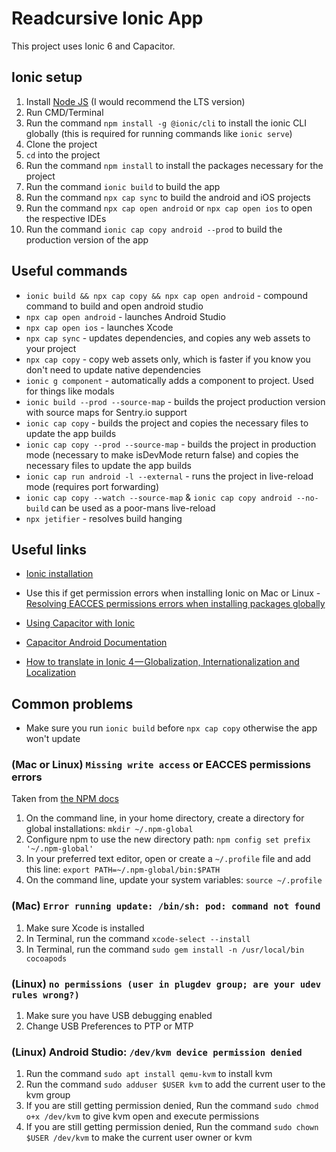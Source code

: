 # Readcursive Ionic App

This project uses Ionic 6 and Capacitor.

## Ionic setup

1. Install [Node JS](https://nodejs.org/en/download/) (I would recommend the LTS version)
2. Run CMD/Terminal 
3. Run the command `npm install -g @ionic/cli` to install the ionic CLI globally (this is required for running commands like `ionic serve`)
4. Clone the project
5. `cd` into the project
6. Run the command `npm install` to install the packages necessary for the project
7. Run the command `ionic build` to build the app
8. Run the command `npx cap sync` to build the android and iOS projects
9. Run the command `npx cap open android` or `npx cap open ios` to open the respective IDEs
10. Run the command `ionic cap copy android --prod` to build the production version of the app

## Useful commands
- `ionic build && npx cap copy && npx cap open android` - compound command to build and open android studio
- `npx cap open android` - launches Android Studio
- `npx cap open ios` - launches Xcode
- `npx cap sync` - updates dependencies, and copies any web assets to your project
- `npx cap copy` - copy web assets only, which is faster if you know you don't need to update native dependencies
- `ionic g component` - automatically adds a component to project. Used for things like modals
- `ionic build --prod --source-map` - builds the project production version with source maps for Sentry.io support
- `ionic cap copy` - builds the project and copies the necessary files to update the app builds
- `ionic cap copy --prod --source-map` - builds the project in production mode (necessary to make isDevMode return false) and copies the necessary files to update the app builds
- `ionic cap run android -l --external` - runs the project in live-reload mode (requires port forwarding)
- `ionic cap copy --watch --source-map` & `ionic cap copy android --no-build` can be used as a poor-mans live-reload
- `npx jetifier` - resolves build hanging

## Useful links

- [Ionic installation](https://ionicframework.com/docs/installation/cli)

- Use this if get permission errors when installing Ionic on Mac or Linux - [Resolving EACCES permissions errors when installing packages globally](https://docs.npmjs.com/resolving-eacces-permissions-errors-when-installing-packages-globally)

- [Using Capacitor with Ionic](https://capacitor.ionicframework.com/docs/getting-started/with-ionic/?utm_source=cli&utm_medium=referral&utm_campaign=CLI)

- [Capacitor Android Documentation](https://capacitor.ionicframework.com/docs/android)

- [How to translate in Ionic 4 — Globalization, Internationalization and Localization](https://enappd.com/blog/how-to-translate-in-ionic-4-globalization-internationalization-and-localization/11/)

## Common problems

- Make sure you run `ionic build` before `npx cap copy` otherwise the app won't update

### (Mac or Linux) `Missing write access` or EACCES permissions errors 
Taken from [the NPM docs](https://docs.npmjs.com/resolving-eacces-permissions-errors-when-installing-packages-globally)

1. On the command line, in your home directory, create a directory for global installations: `mkdir ~/.npm-global`
2. Configure npm to use the new directory path: `npm config set prefix '~/.npm-global'`
3. In your preferred text editor, open or create a `~/.profile` file and add this line: `export PATH=~/.npm-global/bin:$PATH`
4. On the command line, update your system variables: `source ~/.profile`

### (Mac) `Error running update: /bin/sh: pod: command not found`
1. Make sure Xcode is installed
2. In Terminal, run the command `xcode-select --install`
3. In Terminal, run the command `sudo gem install -n /usr/local/bin cocoapods`

### (Linux) `no permissions (user in plugdev group; are your udev rules wrong?)`

1. Make sure you have USB debugging enabled
2. Change USB Preferences to PTP or MTP

### (Linux) Android Studio: `/dev/kvm device permission denied`

1. Run the command `sudo apt install qemu-kvm` to install kvm
2. Run the command `sudo adduser $USER kvm` to add the current user to the kvm group
3. If you are still getting permission denied, Run the command `sudo chmod o+x /dev/kvm` to give kvm open and execute permissions
3. If you are still getting permission denied, Run the command `sudo chown $USER /dev/kvm` to make the current user owner or kvm


